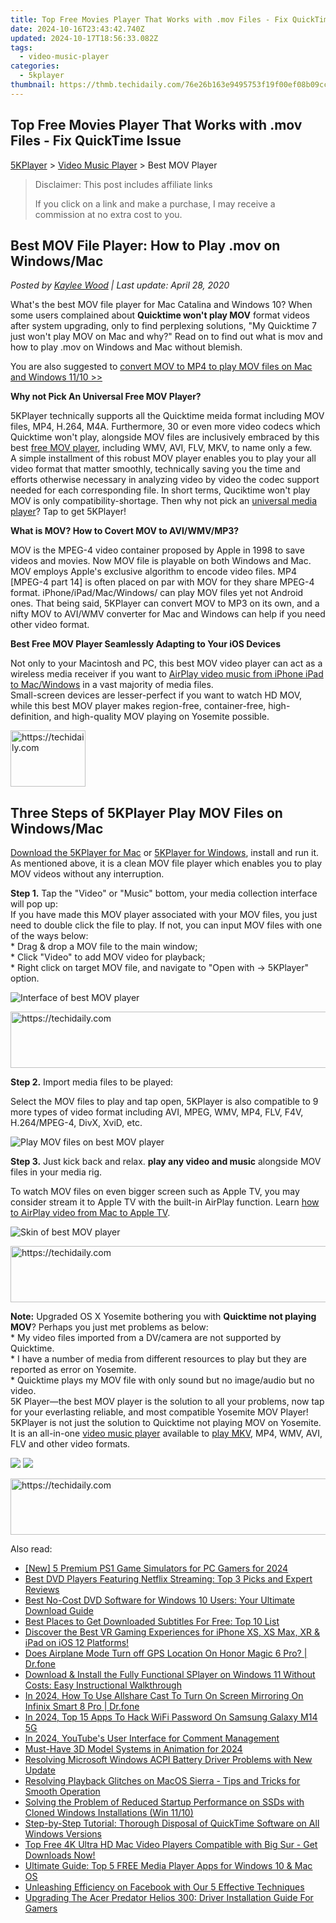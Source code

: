 ```yaml
---
title: Top Free Movies Player That Works with .mov Files - Fix QuickTime Issue
date: 2024-10-16T23:43:42.740Z
updated: 2024-10-17T18:56:33.082Z
tags:
  - video-music-player
categories:
  - 5kplayer
thumbnail: https://thmb.techidaily.com/76e26b163e9495753f19f00ef08b09cc2666b4e5eaf0daac99a2adb1ba5e0f35.jpg
---
```


## Top Free Movies Player That Works with .mov Files - Fix QuickTime Issue

[5KPlayer](https://tools.techidaily.com/5kplayer/products/) \> [Video Music Player](https://tools.techidaily.com/5kplayer/video-music-player/) \> Best MOV Player 

>  Disclaimer: This post includes affiliate links
>
>  If you click on a link and make a purchase, I may receive a commission at no extra cost to you.
>

## Best MOV File Player: How to Play .mov on Windows/Mac

 _Posted by [Kaylee Wood](https://www.quora.com/profile/Amanda-Hu-21) | Last update: April 28, 2020_

What's the best MOV file player for Mac Catalina and Windows 10? When some users complained about **Quicktime won't play MOV** format videos after system upgrading, only to find perplexing solutions, "My Quicktime 7 just won't play MOV on Mac and why?" Read on to find out what is mov and how to play .mov on Windows and Mac without blemish. 

You are also suggested to [convert MOV to MP4 to play MOV files on Mac and Windows 11/10 >>](https://tools.techidaily.com/winxdvd/products/)

**Why not Pick An Universal Free MOV Player?**

5KPlayer technically supports all the Quicktime meida format including MOV files, MP4, H.264, M4A. Furthermore, 30 or even more video codecs which Quicktime won't play, alongside MOV files are inclusively embraced by this best [free MOV player](https://tools.techidaily.com/5kplayer/video-music-player/), including WMV, AVI, FLV, MKV, to name only a few.   
 A simple installment of this robust MOV player enables you to play your all video format that matter smoothly, technically saving you the time and efforts otherwise necessary in analyzing video by video the codec support needed for each corresponding file. In short terms, Quciktime won't play MOV is only compatibility-shortage. Then why not pick an [universal media player](https://tools.techidaily.com/5kplayer/video-music-player/)? Tap to get 5KPlayer!

**What is MOV? How to Covert MOV to AVI/WMV/MP3?** 

MOV is the MPEG-4 video container proposed by Apple in 1998 to save videos and movies. Now MOV file is playable on both Windows and Mac. MOV employs Apple's exclusive algorithm to encode video files. MP4 \[MPEG-4 part 14\] is often placed on par with MOV for they share MPEG-4 format. iPhone/iPad/Mac/Windows/ can play MOV files yet not Android ones. That being said, 5KPlayer can convert MOV to MP3 on its own, and a nifty MOV to AVI/WMV converter for Mac and Windows can help if you need other video format.

**Best Free MOV Player Seamlessly Adapting to Your iOS Devices**

Not only to your Macintosh and PC, this best MOV video player can act as a wireless media receiver if you want to [AirPlay video music from iPhone iPad to Mac/Windows](https://tools.techidaily.com/5kplayer/airplay/) in a vast majority of media files.  
 Small-screen devices are lesser-perfect if you want to watch HD MOV, while this best MOV player makes region-free, container-free, high-definition, and high-quality MOV playing on Yosemite possible.

<!-- affiliate ads begin -->
<a href="https://bluettifr.pxf.io/c/5597632/2145079/17095" target="_top" id="2145079">
  <img src="//a.impactradius-go.com/display-ad/17095-2145079" border="0" alt="https://techidaily.com" width="120" height="90"/>
</a>
<img height="0" width="0" src="https://bluettifr.pxf.io/i/5597632/2145079/17095" style="position:absolute;visibility:hidden;" border="0" />
<!-- affiliate ads end -->

## Three Steps of 5KPlayer Play MOV Files on Windows/Mac

[Download the 5KPlayer for Mac](https://tools.techidaily.com/5kplayer/products/) or [5KPlayer for Windows](https://tools.techidaily.com/5kplayer/products/), install and run it. As mentioned above, it is a clean MOV file player which enables you to play MOV videos without any interruption.

**Step 1.** Tap the "Video" or "Music" bottom, your media collection interface will pop up:  
 If you have made this MOV player associated with your MOV files, you just need to double click the file to play. If not, you can input MOV files with one of the ways below:  
 \* Drag & drop a MOV file to the main window;  
 \* Click "Video" to add MOV video for playback;  
 \* Right click on target MOV file, and navigate to "Open with -> 5KPlayer" option.

![Interface of best MOV player](https://www.5kplayer.com/video-music-player/img/5kplayer-bestmov-yxt-020401.jpg) 

<!-- affiliate ads begin -->
<a href="https://appsumo.8odi.net/c/5597632/2094479/7443" target="_top" id="2094479">
  <img src="//a.impactradius-go.com/display-ad/7443-2094479" border="0" alt="https://techidaily.com" width="728" height="90"/>
</a>
<img height="0" width="0" src="https://appsumo.8odi.net/i/5597632/2094479/7443" style="position:absolute;visibility:hidden;" border="0" />
<!-- affiliate ads end -->

**Step 2.** Import media files to be played:

Select the MOV files to play and tap open, 5KPlayer is also compatible to 9 more types of video format including AVI, MPEG, WMV, MP4, FLV, F4V, H.264/MPEG-4, DivX, XviD, etc.

![Play MOV files on best MOV player](https://www.5kplayer.com/video-music-player/img/5kplayer-bestmov-yxt-020402.jpg) 

**Step 3.** Just kick back and relax. **play any video and music** alongside MOV files in your media rig.

To watch MOV files on even bigger screen such as Apple TV, you may consider stream it to Apple TV with the built-in AirPlay function. Learn [how to AirPlay video from Mac to Apple TV](https://tools.techidaily.com/5kplayer/airplay/). 

![Skin of best MOV player](https://www.5kplayer.com/video-music-player/img/5kplayer-bestmov-yxt-020403.jpg) 

<!-- affiliate ads begin -->
<a href="https://aligracehair.sjv.io/c/5597632/2012434/19272" target="_top" id="2012434">
  <img src="//a.impactradius-go.com/display-ad/19272-2012434" border="0" alt="https://techidaily.com" width="728" height="90"/>
</a>
<img height="0" width="0" src="https://aligracehair.sjv.io/i/5597632/2012434/19272" style="position:absolute;visibility:hidden;" border="0" />
<!-- affiliate ads end -->

**Note:** Upgraded OS X Yosemite bothering you with **Quicktime not playing MOV**? Perhaps you just met problems as below:  
 \* My video files imported from a DV/camera are not supported by Quicktime.  
 \* I have a number of media from different resources to play but they are reported as error on Yosemite.  
 \* Quicktime plays my MOV file with only sound but no image/audio but no video.  
 5K Player—the best MOV player is the solution to all your problems, now tap for your everlasting reliable, and most compatible Yosemite MOV Player! 5KPlayer is not just the solution to Quicktime not playing MOV on Yosemite. It is an all-in-one [video music player](https://tools.techidaily.com/5kplayer/video-music-player/) available to [play MKV](https://tools.techidaily.com/5kplayer/video-music-player/), MP4, WMV, AVI, FLV and other video formats.

[![](https://www.5kplayer.com/video-music-player/../button/freedownbackwin.png)](https://tools.techidaily.com/5kplayer/products/) [![](https://www.5kplayer.com/video-music-player/../button/freedownbackmac.png)](https://tools.techidaily.com/5kplayer/products/)

<!-- affiliate ads begin -->
<a href="https://unicoeye.pxf.io/c/5597632/2134241/18498" target="_top" id="2134241">
  <img src="//a.impactradius-go.com/display-ad/18498-2134241" border="0" alt="https://techidaily.com" width="728" height="90"/>
</a>
<img height="0" width="0" src="https://unicoeye.pxf.io/i/5597632/2134241/18498" style="position:absolute;visibility:hidden;" border="0" />
<!-- affiliate ads end -->

<ins class="adsbygoogle"
     style="display:block"
     data-ad-format="autorelaxed"
     data-ad-client="ca-pub-7571918770474297"
     data-ad-slot="1223367746"></ins>

<ins class="adsbygoogle"
     style="display:block"
     data-ad-client="ca-pub-7571918770474297"
     data-ad-slot="8358498916"
     data-ad-format="auto"
     data-full-width-responsive="true"></ins>

<span class="atpl-alsoreadstyle">Also read:</span>
<div><ul>
<li><a href="https://video-screen-grab.techidaily.com/new-5-premium-ps1-game-simulators-for-pc-gamers-for-2024/"><u>[New] 5 Premium PS1 Game Simulators for PC Gamers for 2024</u></a></li>
<li><a href="https://video-ai-editor.techidaily.com/best-dvd-players-featuring-netflix-streaming-top-3-picks-and-expert-reviews/"><u>Best DVD Players Featuring Netflix Streaming: Top 3 Picks and Expert Reviews</u></a></li>
<li><a href="https://video-ai-editor.techidaily.com/best-no-cost-dvd-software-for-windows-10-users-your-ultimate-download-guide/"><u>Best No-Cost DVD Software for Windows 10 Users: Your Ultimate Download Guide</u></a></li>
<li><a href="https://video-ai-editor.techidaily.com/best-places-to-get-downloaded-subtitles-for-free-top-10-list/"><u>Best Places to Get Downloaded Subtitles For Free: Top 10 List</u></a></li>
<li><a href="https://video-ai-editor.techidaily.com/discover-the-best-vr-gaming-experiences-for-iphone-xs-xs-max-xr-and-ipad-on-ios-12-platforms/"><u>Discover the Best VR Gaming Experiences for iPhone XS, XS Max, XR & iPad on iOS 12 Platforms!</u></a></li>
<li><a href="https://fake-location.techidaily.com/does-airplane-mode-turn-off-gps-location-on-honor-magic-6-pro-drfone-by-drfone-virtual-android/"><u>Does Airplane Mode Turn off GPS Location On Honor Magic 6 Pro? | Dr.fone</u></a></li>
<li><a href="https://video-ai-editor.techidaily.com/download-and-install-the-fully-functional-splayer-on-windows-11-without-costs-easy-instructional-walkthrough/"><u>Download & Install the Fully Functional SPlayer on Windows 11 Without Costs: Easy Instructional Walkthrough</u></a></li>
<li><a href="https://screen-mirror.techidaily.com/in-2024-how-to-use-allshare-cast-to-turn-on-screen-mirroring-on-infinix-smart-8-pro-drfone-by-drfone-android/"><u>In 2024, How To Use Allshare Cast To Turn On Screen Mirroring On Infinix Smart 8 Pro | Dr.fone</u></a></li>
<li><a href="https://android-unlock.techidaily.com/in-2024-top-15-apps-to-hack-wifi-password-on-samsung-galaxy-m14-5g-by-drfone-android/"><u>In 2024, Top 15 Apps To Hack WiFi Password On Samsung Galaxy M14 5G</u></a></li>
<li><a href="https://youtube-sure.techidaily.com/24-youtubes-user-interface-for-comment-management/"><u>In 2024, YouTube's User Interface for Comment Management</u></a></li>
<li><a href="https://extra-guidance.techidaily.com/must-have-3d-model-systems-in-animation-for-2024/"><u>Must-Have 3D Model Systems in Animation for 2024</u></a></li>
<li><a href="https://hardware-help.techidaily.com/resolving-microsoft-windows-acpi-battery-driver-problems-with-new-update/"><u>Resolving Microsoft Windows ACPI Battery Driver Problems with New Update</u></a></li>
<li><a href="https://video-ai-editor.techidaily.com/resolving-playback-glitches-on-macos-sierra-tips-and-tricks-for-smooth-operation/"><u>Resolving Playback Glitches on MacOS Sierra - Tips and Tricks for Smooth Operation</u></a></li>
<li><a href="https://discover-bits.techidaily.com/solving-the-problem-of-reduced-startup-performance-on-ssds-with-cloned-windows-installations-win-1110/"><u>Solving the Problem of Reduced Startup Performance on SSDs with Cloned Windows Installations (Win 11/10)</u></a></li>
<li><a href="https://video-ai-editor.techidaily.com/step-by-step-tutorial-thorough-disposal-of-quicktime-software-on-all-windows-versions/"><u>Step-by-Step Tutorial: Thorough Disposal of QuickTime Software on All Windows Versions</u></a></li>
<li><a href="https://video-ai-editor.techidaily.com/top-free-4k-ultra-hd-mac-video-players-compatible-with-big-sur-get-downloads-now/"><u>Top Free 4K Ultra HD Mac Video Players Compatible with Big Sur - Get Downloads Now!</u></a></li>
<li><a href="https://video-ai-editor.techidaily.com/ultimate-guide-top-5-free-media-player-apps-for-windows-10-and-mac-os/"><u>Ultimate Guide: Top 5 FREE Media Player Apps for Windows 10 & Mac OS</u></a></li>
<li><a href="https://technical-tips.techidaily.com/unleashing-efficiency-on-facebook-with-our-5-effective-techniques/"><u>Unleashing Efficiency on Facebook with Our 5 Effective Techniques</u></a></li>
<li><a href="https://hardware-help.techidaily.com/upgrading-the-acer-predator-helios-300-driver-installation-guide-for-gamers/"><u>Upgrading The Acer Predator Helios 300: Driver Installation Guide For Gamers</u></a></li>
</ul></div>

